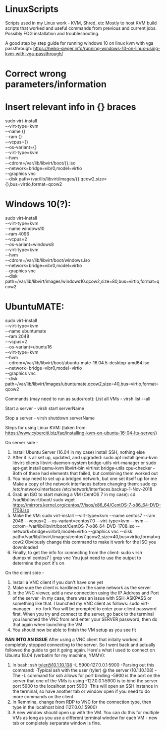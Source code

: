 # LinuxScripts
Scripts used in my Linux work - KVM, Shred, etc
Mostly to host KVM build scripts that worked and useful commands from previous and current jobs.  Possibly FOG installation and troubleshooting.

A good step by step guide for running windows 10 on linux kvm with vga passthrough:
https://heiko-sieger.info/running-windows-10-on-linux-using-kvm-with-vga-passthrough/
# Correct wrong parameters/information
# Insert relevant info in {} braces

sudo virt-install \
--virt-type=kvm \
--name {} \
--ram {} \
--vcpus={} \
--os-variant={} \
--virt-type=kvm \
--hvm \
--cdrom=/var/lib/libvirt/boot/{}.iso \
--network=bridge=vibr0,model=virtio \
--graphics vnc \
--disk path=/var/lib/libvirt/images/{}.qcow2,size={},bus=virtio,format=qcow2

# Windows 10(?):
sudo virt-install \
--virt-type=kvm \
--name windows10 \
--ram 4096 \
--vcpus=2 \
--os-variant=windows8 \
--virt-type=kvm \
--hvm \
--cdrom=/var/lib/libvirt/boot/windows.iso \
--network=bridge=vibr0,model=virtio \
--graphics vnc \
--disk path=/var/lib/libvirt/images/windows10.qcow2,size=80,bus=virtio,format=qcow2

# UbuntuMATE:
sudo virt-install \
--virt-type=kvm \
--name ubuntumate \
--ram 2048 \
--vcpus=2 \
--os-variant=ubuntu16 \
--virt-type=kvm \
--hvm \
--cdrom=/var/lib/libvirt/boot/ubuntu-mate-16.04.5-desktop-amd64.iso \
--network=bridge=vibr0,model=virtio \
--graphics vnc \
--disk path=/var/lib/libvirt/images/ubuntumate.qcow2,size=40,bus=virtio,format=qcow2

Commands (may need to run as sudo/root):
List all VMs - virsh list --all

Start a server - virsh start serverName

Stop a server - virsh shutdown serverName

Steps for using Linux KVM: (taken from: https://www.cyberciti.biz/faq/installing-kvm-on-ubuntu-16-04-lts-server/)

On server side - 
1. Install Ubuntu Server (16.04 in my case)
   Install SSH, nothing else
2. After it is all set up, updated, and upgraded:
       sudo apt install qemu-kvm libvirt-clients libvirt-daemon-system bridge-utils virt-manager
   or
       sudo apt-get install qemu-kvm libvirt-bin virtinst bridge-utils cpu-checker
   -Both of these had elements that failed, but combining them worked out
3. You may need to set up a bridged network, but one set itself up for me
   Make a copy of the network interfaces before changing them:
       sudo cp /etc/network/interfaces /etc/network/interfaces.backup-1-Nov-2018
4. Grab an ISO to start making a VM (CentOS 7 in my case):
       cd /var/lib/libvirt/boot/
       sudo wget https://mirrors.kernel.org/centos/7/isos/x86_64/CentOS-7-x86_64-DVD-1708.iso
5. Make the VM:
       sudo virt-install --virt-type=kvm --name centos7 --ram 2048 --vcpus=2 --os-variant=centos7.0 --virt-type=kvm --hvm --cdrom=/var/lib/libvirt/boot/CentOS-7-x86_64-DVD-1708.iso --network=bridge=virbr0,model=virtio --graphics vnc --disk path=/var/lib/libvirt/images/centos7.qcow2,size=40,bus=virtio,format=qcow2
   Obviously change this command to make it work for the ISO you downloaded
6. Finally, to get the info for connecting from the client:
       sudo virsh dumpxml centos7 | grep vnc
   You just need to use the output to determine the port it's on

On the client side - 
1. Install a VNC client if you don't have one yet
2. Make sure the client is hardlined on the same network as the server
3. In the VNC viewer, add a new connection using the IP Address and Port of the server
   -In my case, there was an issue with SSH-ASKPASS or something like that.  I launched my VNC client as follows:
    sudo virt-manager --no-fork
   You will be prompted to enter your client password first.  When you try and connect to the server, go back to the terminal you launched the VNC from and enter your SERVER password, then do that again when launching the VM
4. You should now be able to finish the VM setup as you see fit

**RAN INTO AN ISSUE**
After using a VNC client that initally worked, it completely stopped connecting to the server.  So I went back and actually
followed the guide to get it going again.  Here's what I used to connect on Ubuntu 18.04 (verbatim for my machine, YMMV):
1. In bash: ssh tyler@10.1.10.108 -L 5900:127.0.0.1:5900
   -Parsing out this command:
	-Typical ssh with the user (tyler) @ the server (10.1.10.108)
	-The -L command for ssh allows for port binding
	-5900 is the port on the server that one of the VMs is using
	-127.0.0.1:5900 is to bind the server port 5900 to the localhost port 5900
   -This will open an SSH instance in the terminal, so have another tab or window open if you need to do more commands on the client
2. In Remmina, change from RDP to VNC for the connection type, then type in the localhost bind (127.0.0.1:5900)
3. A new window should open up with the VM.  You can do this for multiple VMs as long as you use a different terminal window
for each VM - new tab or completely serparate window is fine.


